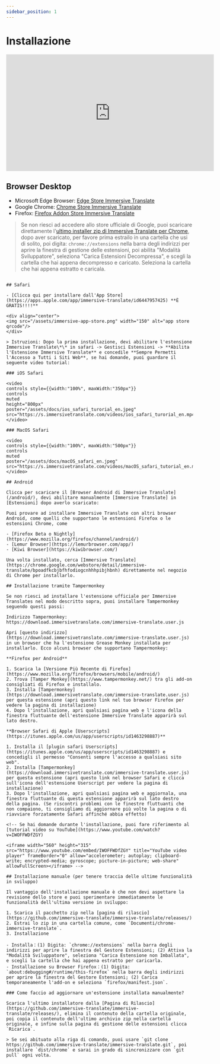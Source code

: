 ```yaml
---
sidebar_position: 1
---
```


# Installazione
<iframe width="560" height="315" src="https://www.youtube.com/embed/SHznc5kQCM4?si=RyZYUcjW560Bc57-" title="Lettore video di YouTube" frameborder="0" allow="accelerometro; autoplay; scrittura appunti; media criptati; giroscopio; picture-in-picture; condivisione web" allowfullscreen></iframe>

## Browser Desktop

- Microsoft Edge Browser: [Edge Store Immersive Translate](https://microsoftedge.microsoft.com/addons/detail/amkbmndfnliijdhojkpoglbnaaahippg)
- Google Chrome: [Chrome Store Immersive Translate](https://chrome.google.com/webstore/detail/immersive-translate/bpoadfkcbjbfhfodiogcnhhhpibjhbnh)
- Firefox: [Firefox Addon Store Immersive Translate](https://addons.mozilla.org/firefox/addon/immersive-translate/)

> Se non riesci ad accedere allo store ufficiale di Google, puoi scaricare direttamente l'[ultimo installer zip di Immersive Translate per Chrome](https://download.immersivetranslate.com/latest/chrome-immersive-translate.zip), dopo aver scaricato, per favore prima estrailo in una cartella che usi di solito, poi digita: `chrome://extensions` nella barra degli indirizzi per aprire la finestra di gestione delle estensioni, poi abilita "Modalità Sviluppatore", seleziona "Carica Estensioni Decompressa", e scegli la cartella che hai appena decompresso e caricato. Seleziona la cartella che hai appena estratto e caricala.
```

## Safari

- [Clicca qui per installare dall'App Store](https://apps.apple.com/app/immersive-translate/id6447957425) **È GRATIS!!!!**

<div align="center">
<img src="/assets/immersive-app-store.png" width="150" alt="app store qrcode"/>
</div>

> Istruzioni: Dopo la prima installazione, devi abilitare l'estensione Immersive Translate\*\* in safari -> Gestisci Estensioni -> **Abilita l'Estensione Immersive Translate** e concedile **Sempre Permetti l'Accesso a Tutti i Siti Web**, se hai domande, puoi guardare il seguente video tutorial:

### iOS Safari

<video
controls style={{width:"100%", maxWidth:"350px"}}
controls
muted
height="800px"
poster="/assets/docs/ios_safari_turorial_en.jpeg" src="https://s.immersivetranslate.com/videos/ios_safari_turorial_en.mp4"></video>

### MacOS Safari

<video
controls style={{width:"100%", maxWidth:"500px"}}
controls
muted
poster="/assets/docs/macOS_safari_en.jpeg" src="https://s.immersivetranslate.com/videos/macOS_safari_tutorial_en.mp4"></video>

## Android

Clicca per scaricare il [Browser Android di Immersive Translate](/android/), devi abilitare manualmente [Immersive Translate] in [Estensioni] dopo averlo scaricato:

Puoi provare ad installare Immersive Translate con altri browser Android, come quelli che supportano le estensioni Firefox o le estensioni Chrome, come

- [Firefox Beta o Nightly](https://www.mozilla.org/firefox/channel/android/)
- [Lemur Browser](https://lemurbrowser.com/app/)
- [Kiwi Browser](https://kiwibrowser.com/)

Una volta installato, cerca [Immersive Translate](https://chrome.google.com/webstore/detail/immersive-translate/bpoadfkcbjbfhfodiogcnhhhpibjhbnh) direttamente nel negozio di Chrome per installarlo.

## Installazione tramite Tampermonkey

Se non riesci ad installare l'estensione ufficiale per Immersive Translates nel modo descritto sopra, puoi installare Tampermonkey seguendo questi passi:

Indirizzo Tampermonkey: https://download.immersivetranslate.com/immersive-translate.user.js

Apri [questo indirizzo](https://download.immersivetranslate.com/immersive-translate.user.js) in un browser che ha l'estensione Grease Monkey installata per installarlo. Ecco alcuni browser che supportano Tampermonkey:

**Firefox per Android**

1. Scarica la [Versione Più Recente di Firefox](https://www.mozilla.org/firefox/browsers/mobile/android/)
2. Trova [Tamper Monkey](https://www.tampermonkey.net/) tra gli add-on consigliati di Firefox e installalo.
3. Installa [Tampermonkey](https://download.immersivetranslate.com/immersive-translate.user.js) per questa estensione (apri questo link nel tuo browser Firefox per vedere la pagina di installazione)
4. Dopo l'installazione, apri qualsiasi pagina web e l'icona della finestra fluttuante dell'estensione Immersive Translate apparirà sul lato destro.

**Browser Safari di Apple [Userscripts](https://itunes.apple.com/us/app/userscripts/id1463298887)**

1. Installa il [plugin safari Userscripts](https://itunes.apple.com/us/app/userscripts/id1463298887) e concedigli il permesso "Consenti sempre l'accesso a qualsiasi sito web".
2. Installa [Tampermonkey](https://download.immersivetranslate.com/immersive-translate.user.js) per questa estensione (apri questo link nel browser Safari e clicca sull'icona dell'estensione Userscript per vedere la pagina di installazione)
3. Dopo l'installazione, apri qualsiasi pagina web e aggiornala, una finestra fluttuante di questa estensione apparirà sul lato destro della pagina. (Se riscontri problemi con le finestre fluttuanti che non compaiono, ti consigliamo di aggiornare più volte la pagina o di riavviare forzatamente Safari affinché abbia effetto)

<!-- Se hai domande durante l'installazione, puoi fare riferimento al [tutorial video su YouTube](https://www.youtube.com/watch?v=IWOFFWDfZGY)

<iframe width="560" height="315" src="https://www.youtube.com/embed/IWOFFWDfZGY" title="YouTube video player" frameBorder="0" allow="accelerometer; autoplay; clipboard-write; encrypted-media; gyroscope; picture-in-picture; web-share" allowFullScreen></iframe> -->

## Installazione manuale (per tenere traccia delle ultime funzionalità in sviluppo)

Il vantaggio dell'installazione manuale è che non devi aspettare la revisione dello store e puoi sperimentare immediatamente le funzionalità dell'ultima versione in sviluppo:

1. Scarica il pacchetto zip nella [pagina di rilascio](https://github.com/immersive-translate/immersive-translate/releases/)
2. Estrai lo zip in una cartella comune, come `Documenti/chrome-immersive-translate`.
3. Installazione

- Installa：(1) Digita: `chrome://extensions` nella barra degli indirizzi per aprire la finestra del Gestore Estensioni; (2) Attiva la "Modalità Sviluppatore", seleziona "Carica Estensione non Imballata", e scegli la cartella che hai appena estratto per caricarla.
- Installazione su Browser Firefox：(1) Digita: `about:debugging#/runtime/this-firefox` nella barra degli indirizzi per aprire la finestra del Gestore Estensioni; (2) Carica temporaneamente l'add-on e seleziona `firefox/manifest.json`.

### Come faccio ad aggiornare un'estensione installata manualmente?

Scarica l'ultimo installatore dalla [Pagina di Rilascio](https://github.com/immersive-translate/immersive-translate/releases/), elimina il contenuto della cartella originale, poi copia il contenuto dell'ultimo archivio zip nella cartella originale, e infine sulla pagina di gestione delle estensioni clicca `Ricarica`.

> Se sei abituato alla riga di comando, puoi usare `git clone https://github.com/immersive-translate/immersive-translate.git`, poi installare `dist/chrome` e sarai in grado di sincronizzare con `git pull` ogni volta.